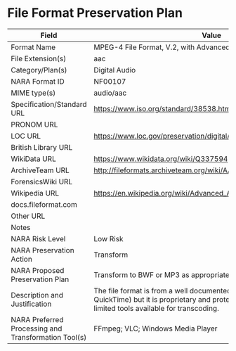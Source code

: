 # File Format Preservation Plan
  | Field | Value |
  | ----------- | ----------- |
  | Format Name | MPEG-4 File Format, V.2, with Advanced Audio Coding | 
| File Extension(s) | aac | 
| Category/Plan(s) | Digital Audio | 
| NARA Format ID | NF00107 | 
| MIME type(s) | audio/aac | 
| Specification/Standard URL | <https://www.iso.org/standard/38538.html> | 
| PRONOM URL |  | 
| LOC URL | <https://www.loc.gov/preservation/digital/formats/fdd/fdd000114.shtml> | 
| British Library URL |  | 
| WikiData URL | <https://www.wikidata.org/wiki/Q337594> | 
| ArchiveTeam URL | <http://fileformats.archiveteam.org/wiki/AAC> | 
| ForensicsWiki URL |  | 
| Wikipedia URL | <https://en.wikipedia.org/wiki/Advanced_Audio_Coding> | 
| docs.fileformat.com |  | 
| Other URL |  | 
| Notes |  | 
| NARA Risk Level | Low Risk | 
| NARA Preservation Action | Transform | 
| NARA Proposed Preservation Plan | Transform to BWF or MP3 as appropriate | 
| Description and Justification | The file format is from a well documented family of file formats (Apple QuickTime) but it is proprietary and protected by Apple and there are limited tools available for transcoding. | 
| NARA Preferred Processing and Transformation Tool(s) | FFmpeg; VLC; Windows Media Player | 
